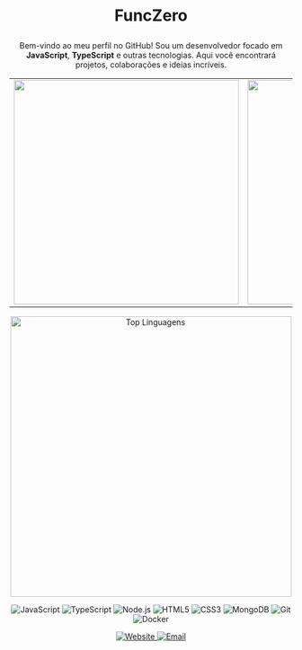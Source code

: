 # <p align="center">FuncZero</p>

<p align="center">Bem-vindo ao meu perfil no GitHub! Sou um desenvolvedor focado em <strong>JavaScript</strong>, <strong>TypeScript</strong> e outras tecnologias. Aqui você encontrará projetos, colaborações e ideias incríveis.</p>


<table align="center">
  <tr>
    <td align="center">
      <img src="https://github-readme-stats.vercel.app/api?username=funczero&show_icons=true&theme=radical&hide_border=true&border_radius=10&hide_title=true" width="400"/>
    </td>
    <td align="center">
      <img src="https://github-readme-streak-stats.herokuapp.com/?user=funczero&theme=radical&hide_border=true&border_radius=10" width="400"/>
    </td>
  </tr>
</table>

<p align="center">
  <img src="https://github-readme-stats.vercel.app/api/top-langs?username=funczero&show_icons=true&locale=en&layout=compact&theme=radical&hide_border=true&border_radius=10" width="500" alt="Top Linguagens" />
</p>


<p align="center">
  <img src="https://img.shields.io/badge/JavaScript-121212?logo=javascript&logoColor=F7DF1E&style=for-the-badge" alt="JavaScript">
  <img src="https://img.shields.io/badge/TypeScript-121212?logo=typescript&logoColor=3178C6&style=for-the-badge" alt="TypeScript">
  <img src="https://img.shields.io/badge/Node.js-121212?logo=node.js&logoColor=339933&style=for-the-badge" alt="Node.js">
  <img src="https://img.shields.io/badge/HTML5-121212?logo=html5&logoColor=E34F26&style=for-the-badge" alt="HTML5">
  <img src="https://img.shields.io/badge/CSS3-121212?logo=css3&logoColor=1572B6&style=for-the-badge" alt="CSS3">
  <img src="https://img.shields.io/badge/MongoDB-121212?logo=mongodb&logoColor=47A248&style=for-the-badge" alt="MongoDB">
  <img src="https://img.shields.io/badge/Git-121212?logo=git&logoColor=F05032&style=for-the-badge" alt="Git">
  <img src="https://img.shields.io/badge/Docker-121212?logo=docker&logoColor=2496ED&style=for-the-badge" alt="Docker">
</p>


<p align="center">
  <a href="https://funczero.xyz">
    <img src="https://img.shields.io/badge/Website-121212?logo=google-chrome&logoColor=4285F4&style=for-the-badge" alt="Website">
  </a>
  <a href="mailto:contato@funczero.xyz">
    <img src="https://img.shields.io/badge/Email-121212?logo=gmail&logoColor=EA4335&style=for-the-badge" alt="Email">
  </a>
</p>
